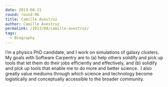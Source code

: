 ```yaml
---
date: 2013-08-21
round: round-06
title: Camille Avestruz
author: Camille Avestruz
permalink: /2013/08/camille-avestruz/
tags:
  - Biography
---
```

I&#8217;m a physics PhD candidate, and I work on simulations of galaxy clusters.  My goals with Software Carpentry are to (a) help others solidify and pick up tools that let them do their jobs efficiently and effectively, and (b) solidify and pick up tools that enable me to do more and better science.  I also greatly value mediums through which science and technology become logistically and conceptually accessible to the broader community.
